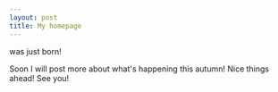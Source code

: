 ```yaml
---
layout: post
title: My homepage
---
```


was just born! 

Soon I will post more about what's happening this autumn!
Nice things ahead!
See you!

